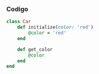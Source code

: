 ### Codigo

```ruby
class Car
    def initialize(color: 'red')
        @color = 'red'
    end

    def get_color
        @color
    end
end
```

